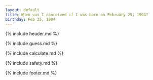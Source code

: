 ```yaml
---
layout: default
title: When was I conceived if I was born on February 25, 1904?
birthday: Feb 25, 1904
---
```


{% include header.md %}

{% include guess.md %}

{% include calculate.md %}

{% include safety.md %}

{% include footer.md %}



